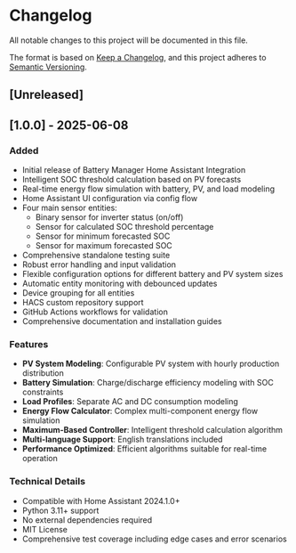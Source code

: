# Changelog

All notable changes to this project will be documented in this file.

The format is based on [Keep a Changelog](https://keepachangelog.com/en/1.0.0/),
and this project adheres to [Semantic Versioning](https://semver.org/spec/v2.0.0.html).

## [Unreleased]

## [1.0.0] - 2025-06-08

### Added
- Initial release of Battery Manager Home Assistant Integration
- Intelligent SOC threshold calculation based on PV forecasts
- Real-time energy flow simulation with battery, PV, and load modeling
- Home Assistant UI configuration via config flow
- Four main sensor entities:
  - Binary sensor for inverter status (on/off)
  - Sensor for calculated SOC threshold percentage
  - Sensor for minimum forecasted SOC
  - Sensor for maximum forecasted SOC
- Comprehensive standalone testing suite
- Robust error handling and input validation
- Flexible configuration options for different battery and PV system sizes
- Automatic entity monitoring with debounced updates
- Device grouping for all entities
- HACS custom repository support
- GitHub Actions workflows for validation
- Comprehensive documentation and installation guides

### Features
- **PV System Modeling**: Configurable PV system with hourly production distribution
- **Battery Simulation**: Charge/discharge efficiency modeling with SOC constraints
- **Load Profiles**: Separate AC and DC consumption modeling
- **Energy Flow Calculator**: Complex multi-component energy flow simulation
- **Maximum-Based Controller**: Intelligent threshold calculation algorithm
- **Multi-language Support**: English translations included
- **Performance Optimized**: Efficient algorithms suitable for real-time operation

### Technical Details
- Compatible with Home Assistant 2024.1.0+
- Python 3.11+ support
- No external dependencies required
- MIT License
- Comprehensive test coverage including edge cases and error scenarios
